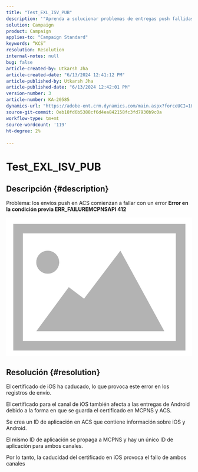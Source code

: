 ```yaml
---
title: "Test_EXL_ISV_PUB"
description: '"Aprenda a solucionar problemas de entregas push fallidas en Adobe Campaign Standard (ACS) debido a un certificado de iOS caducado".'
solution: Campaign
product: Campaign
applies-to: "Campaign Standard"
keywords: “KCS”
resolution: Resolution
internal-notes: null
bug: false
article-created-by: Utkarsh Jha
article-created-date: "6/13/2024 12:41:12 PM"
article-published-by: Utkarsh Jha
article-published-date: "6/13/2024 12:42:01 PM"
version-number: 3
article-number: KA-20585
dynamics-url: "https://adobe-ent.crm.dynamics.com/main.aspx?forceUCI=1&pagetype=entityrecord&etn=knowledgearticle&id=7168b031-8229-ef11-840a-00224808decd"
source-git-commit: 0eb18fd6b5388cf6d4ea842158fc3fd7930b9c0a
workflow-type: tm+mt
source-wordcount: '119'
ht-degree: 2%

---
```


# Test_EXL_ISV_PUB

## Descripción {#description}


Problema: los envíos push en ACS comienzan a fallar con un error <b>Error en la condición previa ERR_FAILUREMCPNSAPI 412 </b>

![](assets/___7568b031-8229-ef11-840a-00224808decd___.png)




## Resolución {#resolution}


El certificado de iOS ha caducado, lo que provoca este error en los registros de envío.

El certificado para el canal de iOS también afecta a las entregas de Android debido a la forma en que se guarda el certificado en MCPNS y ACS.

Se crea un ID de aplicación en ACS que contiene información sobre iOS y Android.

El mismo ID de aplicación se propaga a MCPNS y hay un único ID de aplicación para ambos canales.

Por lo tanto, la caducidad del certificado en iOS provoca el fallo de ambos canales
